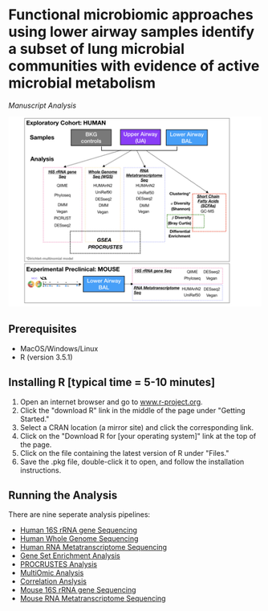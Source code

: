 # Functional microbiomic approaches using lower airway samples identify a subset of lung microbial communities with evidence of active microbial metabolism
*Manuscript Analysis*

![Analysis Schematic](https://github.com/segalmicrobiomelab/functional_microbiomics/blob/master/Analytical%20schema.001.jpeg)


## Prerequisites
* MacOS/Windows/Linux
* R (version 3.5.1)

## Installing R [typical time = 5-10 minutes]
1. Open an internet browser and go to www.r-project.org.
2. Click the "download R" link in the middle of the page under "Getting Started."
3. Select a CRAN location (a mirror site) and click the corresponding link.
4. Click on the "Download R for [your operating system]" link at the top of the page.
5. Click on the file containing the latest version of R under "Files."
6. Save the .pkg file, double-click it to open, and follow the installation instructions.

## Running the Analysis
There are nine seperate analysis pipelines:
* [Human 16S rRNA gene Sequencing](https://github.com/segalmicrobiomelab/functional_microbiomics/tree/master/16S)
* [Human Whole Genome Sequencing](https://github.com/segalmicrobiomelab/functional_microbiomics/tree/master/MetaGenome)
* [Human RNA Metatranscriptome Sequencing](https://github.com/segalmicrobiomelab/functional_microbiomics/tree/master/MetaTranscriptome)
* [Gene Set Enrichment Analysis](https://github.com/segalmicrobiomelab/functional_microbiomics/tree/master/GSEA)
* [PROCRUSTES Analysis](https://github.com/segalmicrobiomelab/functional_microbiomics/tree/master/PROCRUSTES)
* [MultiOmic Analysis](https://github.com/segalmicrobiomelab/functional_microbiomics/tree/master/MultiOmics)
* [Correlation Anslysis](https://github.com/segalmicrobiomelab/functional_microbiomics/tree/master/Diversity.Correlations)
* [Mouse 16S rRNA gene Sequencing](https://github.com/segalmicrobiomelab/functional_microbiomics/tree/master/Mouse/16S)
* [Mouse RNA Metatranscriptome Sequencing](https://github.com/segalmicrobiomelab/functional_microbiomics/tree/master/Mouse/Metatranscriptome)
